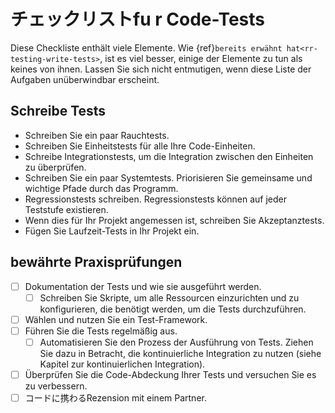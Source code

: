 # チェックリストfu<unk> r Code-Tests

Diese Checkliste enthält viele Elemente. Wie {ref}`bereits erwähnt hat<rr-testing-write-tests>`, ist es viel besser, einige der Elemente zu tun als keines von ihnen. Lassen Sie sich nicht entmutigen, wenn diese Liste der Aufgaben unüberwindbar erscheint.

<a name="Writing_tests"></a>

## Schreibe Tests

- Schreiben Sie ein paar Rauchtests.
- Schreiben Sie Einheitstests für alle Ihre Code-Einheiten.
- Schreibe Integrationstests, um die Integration zwischen den Einheiten zu überprüfen.
- Schreiben Sie ein paar Systemtests. Priorisieren Sie gemeinsame und wichtige Pfade durch das Programm.
- Regressionstests schreiben. Regressionstests können auf jeder Teststufe existieren.
- Wenn dies für Ihr Projekt angemessen ist, schreiben Sie Akzeptanztests.
- Fügen Sie Laufzeit-Tests in Ihr Projekt ein.

<a name="Good_practice_checks"></a>

## bewährte Praxisprüfungen

- [ ] Dokumentation der Tests und wie sie ausgeführt werden.
  - [ ] Schreiben Sie Skripte, um alle Ressourcen einzurichten und zu konfigurieren, die benötigt werden, um die Tests durchzuführen.
- [ ] Wählen und nutzen Sie ein Test-Framework.
- [ ] Führen Sie die Tests regelmäßig aus.
  - [ ] Automatisieren Sie den Prozess der Ausführung von Tests. Ziehen Sie dazu in Betracht, die kontinuierliche Integration zu nutzen (siehe Kapitel zur kontinuierlichen Integration).
- [ ] Überprüfen Sie die Code-Abdeckung Ihrer Tests und versuchen Sie es zu verbessern.
- [ ] コードに携わるRezension mit einem Partner.
